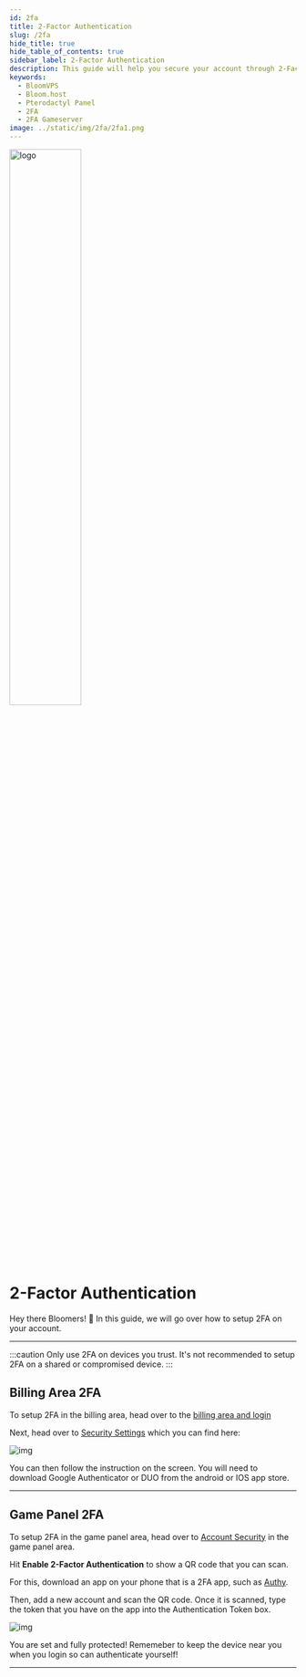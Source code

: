 ```yaml
---
id: 2fa
title: 2-Factor Authentication
slug: /2fa
hide_title: true
hide_table_of_contents: true
sidebar_label: 2-Factor Authentication
description: This guide will help you secure your account through 2-Factor Authentication
keywords:
  - BloomVPS
  - Bloom.host
  - Pterodactyl Panel
  - 2FA
  - 2FA Gameserver
image: ../static/img/2fa/2fa1.png
---
```


<div class="text--center">
<img src="https://bloom.host/logo-white.svg" alt="logo" height="50%" width="50%"/>
<h1>2-Factor Authentication</h1>
</div>
 
Hey there Bloomers! 👋
In this guide, we will go over how to setup 2FA on your account.

---

:::caution
Only use 2FA on devices you trust. It's not recommended to setup 2FA on a shared or compromised device.
:::

## Billing Area 2FA

To setup 2FA in the billing area, head over to the [billing area and login](https://www.bloom.host/portal/clientarea.php)

Next, head over to [Security Settings](https://www.bloom.host/portal/clientarea.php?action=security) which you can find here: 

<div class="text--center">
<img src={require('../../static/imgs/using_the_panel/2fa/1.png').default} alt="img"/></div>

You can then follow the instruction on the screen. You will need to download Google Authenticator or DUO from the android or IOS app store.

---

## Game Panel 2FA

To setup 2FA in the game panel area, head over to [Account Security](https://mc.bloom.host/account/security) in the game panel area.

Hit **Enable 2-Factor Authentication** to show a QR code that you can scan. 

For this, download an app on your phone that is a 2FA app, such as [Authy](https://authy.com/).

Then, add a new account and scan the QR code. Once it is scanned, type the token that you have on the app into the Authentication Token box.

<div class="text--center">
<img src={require('../../static/imgs/using_the_panel/2fa/2.png').default} alt="img"/></div>

You are set and fully protected! Rememeber to keep the device near you when you login so can authenticate yourself!

---